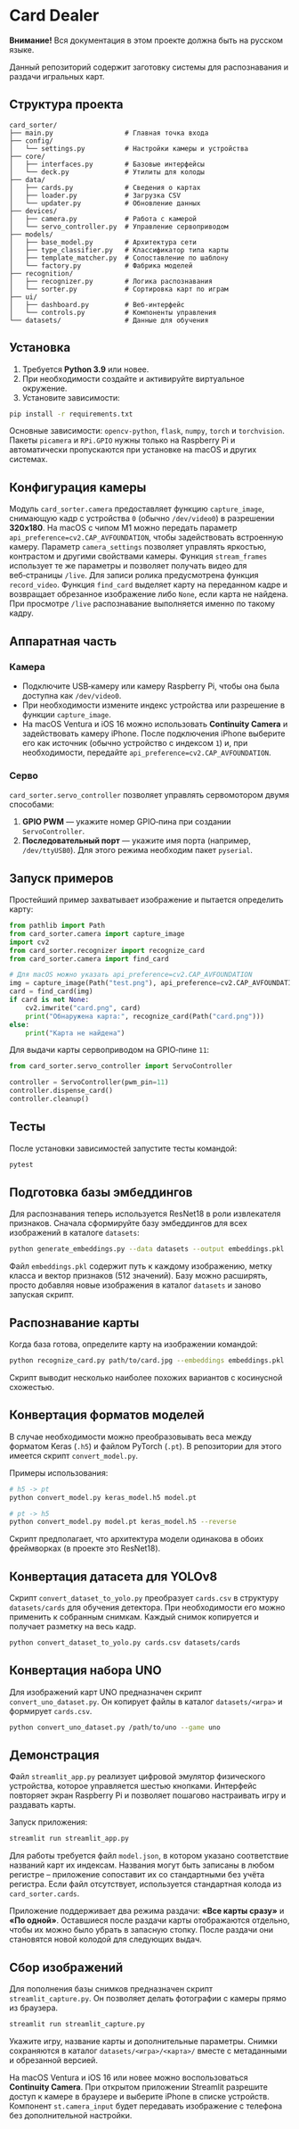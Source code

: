 # Card Dealer

**Внимание!** Вся документация в этом проекте должна быть на русском языке.

Данный репозиторий содержит заготовку системы для распознавания и раздачи игральных карт.

## Структура проекта

```
card_sorter/
├── main.py                  # Главная точка входа
├── config/
│   └── settings.py          # Настройки камеры и устройства
├── core/
│   ├── interfaces.py        # Базовые интерфейсы
│   └── deck.py              # Утилиты для колоды
├── data/
│   ├── cards.py             # Сведения о картах
│   ├── loader.py            # Загрузка CSV
│   └── updater.py           # Обновление данных
├── devices/
│   ├── camera.py            # Работа с камерой
│   └── servo_controller.py  # Управление сервоприводом
├── models/
│   ├── base_model.py        # Архитектура сети
│   ├── type_classifier.py   # Классификатор типа карты
│   ├── template_matcher.py  # Сопоставление по шаблону
│   └── factory.py           # Фабрика моделей
├── recognition/
│   ├── recognizer.py        # Логика распознавания
│   └── sorter.py            # Сортировка карт по играм
├── ui/
│   ├── dashboard.py         # Веб-интерфейс
│   └── controls.py          # Компоненты управления
└── datasets/                # Данные для обучения
```

## Установка

1. Требуется **Python 3.9** или новее.
2. При необходимости создайте и активируйте виртуальное окружение.
3. Установите зависимости:

```bash
pip install -r requirements.txt
```

Основные зависимости: `opencv-python`, `flask`, `numpy`, `torch` и `torchvision`.
Пакеты `picamera` и `RPi.GPIO` нужны только на Raspberry Pi и
автоматически пропускаются при установке на macOS и других системах.

## Конфигурация камеры

Модуль `card_sorter.camera` предоставляет функцию `capture_image`, снимающую кадр с устройства `0` (обычно `/dev/video0`) в разрешении **320x180**. На macOS с чипом M1 можно передать параметр `api_preference=cv2.CAP_AVFOUNDATION`, чтобы задействовать встроенную камеру. Параметр `camera_settings` позволяет управлять яркостью, контрастом и другими свойствами камеры.
Функция `stream_frames` использует те же параметры и позволяет получать видео для веб‑страницы `/live`. Для записи ролика предусмотрена функция `record_video`.
Функция `find_card` выделяет карту на переданном кадре и возвращает обрезанное изображение либо `None`, если карта не найдена. При просмотре `/live` распознавание выполняется именно по такому кадру.

## Аппаратная часть

### Камера

- Подключите USB‑камеру или камеру Raspberry Pi, чтобы она была доступна как `/dev/video0`.
- При необходимости измените индекс устройства или разрешение в функции `capture_image`.
- На macOS Ventura и iOS 16 можно использовать **Continuity Camera** и задействовать камеру iPhone.
  После подключения iPhone выберите его как источник (обычно устройство с индексом `1`) и,
  при необходимости, передайте `api_preference=cv2.CAP_AVFOUNDATION`.

### Серво

`card_sorter.servo_controller` позволяет управлять сервомотором двумя способами:

1. **GPIO PWM** — укажите номер GPIO‑пина при создании `ServoController`.
2. **Последовательный порт** — укажите имя порта (например, `/dev/ttyUSB0`).
   Для этого режима необходим пакет `pyserial`.

## Запуск примеров

Простейший пример захватывает изображение и пытается определить карту:

```python
from pathlib import Path
from card_sorter.camera import capture_image
import cv2
from card_sorter.recognizer import recognize_card
from card_sorter.camera import find_card

# Для macOS можно указать api_preference=cv2.CAP_AVFOUNDATION
img = capture_image(Path("test.png"), api_preference=cv2.CAP_AVFOUNDATION)
card = find_card(img)
if card is not None:
    cv2.imwrite("card.png", card)
    print("Обнаружена карта:", recognize_card(Path("card.png")))
else:
    print("Карта не найдена")
```

Для выдачи карты сервоприводом на GPIO‑пине `11`:

```python
from card_sorter.servo_controller import ServoController

controller = ServoController(pwm_pin=11)
controller.dispense_card()
controller.cleanup()
```

## Тесты

После установки зависимостей запустите тесты командой:

```bash
pytest
```


## Подготовка базы эмбеддингов

Для распознавания теперь используется ResNet18 в роли извлекателя признаков.
Сначала сформируйте базу эмбеддингов для всех изображений в каталоге `datasets`:

```bash
python generate_embeddings.py --data datasets --output embeddings.pkl
```

Файл `embeddings.pkl` содержит путь к каждому изображению, метку класса и
вектор признаков (512 значений). Базу можно расширять, просто добавляя новые
изображения в каталог `datasets` и заново запуская скрипт.

## Распознавание карты

Когда база готова, определите карту на изображении командой:

```bash
python recognize_card.py path/to/card.jpg --embeddings embeddings.pkl
```

Скрипт выводит несколько наиболее похожих вариантов с косинусной схожестью.


## Конвертация форматов моделей

В случае необходимости можно преобразовывать веса между форматом Keras (`.h5`)
и файлом PyTorch (`.pt`). В репозитории для этого имеется скрипт
`convert_model.py`.

Примеры использования:

```bash
# h5 -> pt
python convert_model.py keras_model.h5 model.pt

# pt -> h5
python convert_model.py model.pt keras_model.h5 --reverse
```

Скрипт предполагает, что архитектура модели одинакова в обоих фреймворках
(в проекте это ResNet18).


## Конвертация датасета для YOLOv8

Скрипт `convert_dataset_to_yolo.py` преобразует `cards.csv` в структуру `datasets/cards` для обучения детектора. При необходимости его можно
применить к собранным снимкам.
Каждый снимок копируется и получает разметку на весь кадр.

```bash
python convert_dataset_to_yolo.py cards.csv datasets/cards
```



## Конвертация набора UNO

Для изображений карт UNO предназначен скрипт `convert_uno_dataset.py`. Он копирует файлы в каталог `datasets/<игра>` и формирует `cards.csv`.

```bash
python convert_uno_dataset.py /path/to/uno --game uno
```

## Демонстрация

Файл `streamlit_app.py` реализует цифровой эмулятор физического устройства,
которое управляется шестью кнопками. Интерфейс повторяет экран Raspberry Pi и
позволяет пошагово настраивать игру и раздавать карты.

Запуск приложения:

```bash
streamlit run streamlit_app.py
```

Для работы требуется файл `model.json`, в котором указано соответствие
названий карт их индексам. Названия могут быть записаны в любом регистре –
приложение сопоставит их со стандартными без учёта регистра. Если файл
отсутствует, используется стандартная колода из `card_sorter.cards`.

Приложение поддерживает два режима раздачи: **«Все карты сразу»** и **«По одной»**.
Оставшиеся после раздачи карты отображаются отдельно, чтобы их можно было
убрать в запасную стопку. После раздачи они становятся новой колодой для
следующих выдач.

## Сбор изображений

Для пополнения базы снимков предназначен скрипт `streamlit_capture.py`. Он
позволяет делать фотографии с камеры прямо из браузера.

```bash
streamlit run streamlit_capture.py
```

Укажите игру, название карты и дополнительные параметры. Снимки сохраняются в
каталог `datasets/<игра>/<карта>/` вместе с метаданными и обрезанной версией.

На macOS Ventura и iOS 16 или новее можно воспользоваться **Continuity Camera**.
При открытом приложении Streamlit разрешите доступ к камере в браузере и
выберите iPhone в списке устройств. Компонент `st.camera_input` будет передавать
изображение с телефона без дополнительной настройки.
